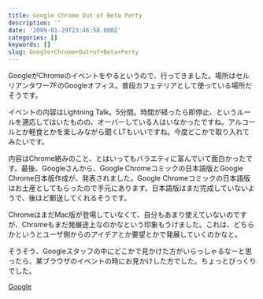 ```yaml
---
title: Google Chrome Out of Beta Perty
description: ''
date: '2009-01-29T23:46:58.000Z'
categories: []
keywords: []
slug: Google+Chrome+Out+of+Beta+Perty
---
```

GoogleがChromeのイベントをやるというので、行ってきました。場所はセルリアンタワー7FのGoogleオフィス。普段カフェテリアとして使っている場所だそうです。

イベントの内容はLightning Talk。5分間。時間が経ったら即停止、というルールを適応してはいたものの、オーバーしている人はいなかったですね。アルコールとか軽食とかを楽しみながら聞くLTもいいですね。今度どこかで取り入れてみたいです。

内容はChrome絡みのこと、とはいってもバラエティに富んでいて面白かったです。最後、Googleさんから、Google Chromeコミックの日本語版とGoogle Chrome日本版作成が、発表されました。Google Chromeコミックの日本語版はお土産としてもらったので手元にあります。日本語版はまだ完成していないようで、後ほど郵送してくれるそうです。

ChromeはまだMac版が登場していなくて、自分もあまり使えていないのですが、Chromeもまだ発展途上なのかなという印象もうけました。これは、どちらかというとユーザ側からのアイデアとか要望とかで発展していくのかなと。

そうそう、Googleスタッフの中にどこかで見かけた方がいらっしゃるなーと思ったら、某ブラウザのイベントの時にお見かけした方でした。ちょっとびっくりでした。

[Google](http://technorati.com/tag/Google)